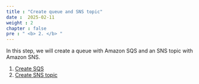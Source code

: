 ```yaml
---
title : "Create queue and SNS topic"
date :  2025-02-11
weight : 2
chapter : false
pre : " <b> 2. </b> "
---
```

In this step, we will create a queue with Amazon SQS and an SNS topic with Amazon SNS.

1. [Create SQS](2-1-create-sqs)
2. [Create SNS topic](2-2-create-sns)

